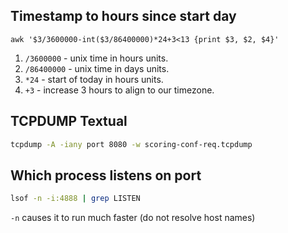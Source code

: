 ## Timestamp to hours since start day

`awk '$3/3600000-int($3/86400000)*24+3<13 {print $3, $2, $4}'`

1. `/3600000` - unix time in hours units.
2. `/86400000` - unix time in days units.
3. `*24` - start of today in hours units.
4. `+3` - increase 3 hours to align to our timezone.

## TCPDUMP Textual

```bash
tcpdump -A -iany port 8080 -w scoring-conf-req.tcpdump
```

## Which process listens on port

```bash
lsof -n -i:4888 | grep LISTEN
```

`-n` causes it to run much faster (do not resolve host names)
